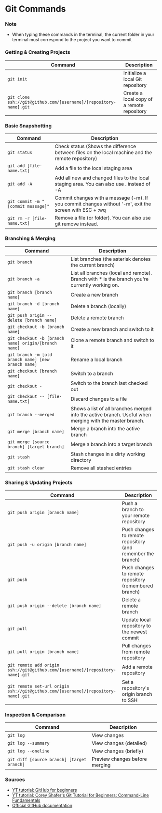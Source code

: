 Git Commands
============


### Note
- When typing these commands in the terminal, the current folder in your terminal must correspond to the project you want to commit 

### Getting & Creating Projects

| Command | Description |
| ------- | ----------- |
| `git init` | Initialize a local Git repository |
| `git clone ssh://git@github.com/[username]/[repository-name].git` | Create a local copy of a remote repository |

### Basic Snapshotting

| Command | Description |
| ------- | ----------- |
| `git status` | Check status (Shows the difference between files on the local machine and the remote repository) |
| `git add [file-name.txt]` | Add a file to the local staging area |
| `git add -A` | Add all new and changed files to the local staging area. You can also use . instead of -A |
| `git commit -m "[commit message]"` | Commit changes with a message (-m). If you commit changes without '-m', exit the screen with ESC + :wq |
| `git rm -r [file-name.txt]` | Remove a file (or folder). You can also use git remove instead. |

### Branching & Merging

| Command | Description |
| ------- | ----------- |
| `git branch` | List branches (the asterisk denotes the current branch) |
| `git branch -a` | List all branches (local and remote). Branch with * is the branch you're currently working on.  |
| `git branch [branch name]` | Create a new branch |
| `git branch -d [branch name]` | Delete a branch (locally) |
| `git push origin --delete [branch name]` | Delete a remote branch |
| `git checkout -b [branch name]` | Create a new branch and switch to it |
| `git checkout -b [branch name] origin/[branch name]` | Clone a remote branch and switch to it |
| `git branch -m [old branch name] [new branch name]` | Rename a local branch |
| `git checkout [branch name]` | Switch to a branch |
| `git checkout -` | Switch to the branch last checked out |
| `git checkout -- [file-name.txt]` | Discard changes to a file |
| `git branch --merged` | Shows a list of all branches merged into the active branch. Useful when merging with the master branch. |
| `git merge [branch name]` | Merge a branch into the active branch |
| `git merge [source branch] [target branch]` | Merge a branch into a target branch |
| `git stash` | Stash changes in a dirty working directory |
| `git stash clear` | Remove all stashed entries |

### Sharing & Updating Projects

| Command | Description |
| ------- | ----------- |
| `git push origin [branch name]` | Push a branch to your remote repository |
| `git push -u origin [branch name]` | Push changes to remote repository (and remember the branch) |
| `git push` | Push changes to remote repository (remembered branch) |
| `git push origin --delete [branch name]` | Delete a remote branch |
| `git pull` | Update local repository to the newest commit |
| `git pull origin [branch name]` | Pull changes from remote repository |
| `git remote add origin ssh://git@github.com/[username]/[repository-name].git` | Add a remote repository |
| `git remote set-url origin ssh://git@github.com/[username]/[repository-name].git` | Set a repository's origin branch to SSH |

### Inspection & Comparison

| Command | Description |
| ------- | ----------- |
| `git log` | View changes |
| `git log --summary` | View changes (detailed) |
| `git log --oneline` | View changes (briefly) |
| `git diff [source branch] [target branch]` | Preview changes before merging |


### Sources
- [YT tutorial: GitHub for beginners](https://www.youtube.com/watch?v=0fKg7e37bQE&t=684s)
- [YT tutorial: Corey Shafer's Git Tutorial for Beginners: Command-Line Fundamentals](https://www.youtube.com/watch?v=HVsySz-h9r4&t=131s)
- [Official GitHub documentation](https://docs.github.com/en/free-pro-team@latest/github)
